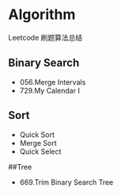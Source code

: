 # Algorithm

Leetcode 刷题算法总结

## Binary Search
- 056.Merge Intervals
- 729.My Calendar I

## Sort
- Quick Sort
- Merge Sort
- Quick Select

##Tree
- 669.Trim Binary Search Tree
